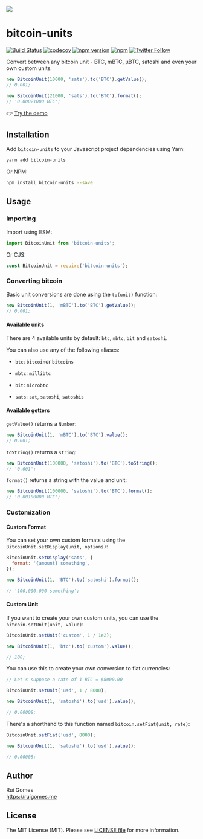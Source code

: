 ![](https://ruigomes.me/bitcoin-units.png?v=2)

# bitcoin-units

[![Build Status](https://img.shields.io/travis/ruigomeseu/bitcoin-units.svg)](https://travis-ci.org/ruigomeseu/bitcoin-units)
[![codecov](https://img.shields.io/codecov/c/github/ruigomeseu/bitcoin-units.svg)](https://codecov.io/gh/ruigomeseu/bitcoin-units)
[![npm version](https://badge.fury.io/js/bitcoin-units.svg)](https://badge.fury.io/js/bitcoin-units)
[![npm](https://img.shields.io/npm/dt/bitcoin-units.svg)](https://www.npmjs.com/package/bitcoin-units)
[![Twitter Follow](https://img.shields.io/twitter/follow/8bitgomes.svg?style=social)](https://twitter.com/8bitgomes)

Convert between any bitcoin unit - BTC, mBTC, μBTC, satoshi and even your own custom units.

```ts
new BitcoinUnit(10000, 'sats').to('BTC').getValue();
// 0.001;

new BitcoinUnit(21000, 'sats').to('BTC').format();
// '0.00021000 BTC';
```

👉 [Try the demo](https://bitcoinunits.app)

## Installation

Add `bitcoin-units` to your Javascript project dependencies using Yarn:

```bash
yarn add bitcoin-units
```

Or NPM:

```bash
npm install bitcoin-units --save
```

## Usage

### Importing

Import using ESM:

```js
import BitcoinUnit from 'bitcoin-units';
```

Or CJS:

```js
const BitcoinUnit = require('bitcoin-units');
```

### Converting bitcoin

Basic unit conversions are done using the `to(unit)` function:

```js
new BitcoinUnit(1, 'mBTC').to('BTC').getValue();
// 0.001;
```

#### Available units

There are 4 available units by default:
`btc`, `mbtc`, `bit` and `satoshi`.

You can also use any of the following aliases:

- `btc`: `bitcoin`or `bitcoins`

- `mbtc`: `millibtc`

- `bit`: `microbtc`

- `sats`: `sat`, `satoshi`, `satoshis`

#### Available getters

`getValue()` returns a `Number`:

```js
new BitcoinUnit(1, 'mBTC').to('BTC').value();
// 0.001;
```

`toString()` returns a `string`:

```js
new BitcoinUnit(100000, 'satoshi').to('BTC').toString();
// '0.001';
```

`format()` returns a string with the value and unit:

```js
new BitcoinUnit(100000, 'satoshi').to('BTC').format();
// '0.00100000 BTC';
```

### Customization

#### Custom Format

You can set your own custom formats using the `BitcoinUnit.setDisplay(unit, options)`:

```js
BitcoinUnit.setDisplay('sats', {
  format: '{amount} something',
});

new BitcoinUnit(1, 'BTC').to('satoshi').format();

// '100,000,000 something';
```

#### Custom Unit

If you want to create your own custom units, you can use the `bitcoin.setUnit(unit, value)`:

```js
BitcoinUnit.setUnit('custom', 1 / 1e2);

new BitcoinUnit(1, 'btc').to('custom').value();

// 100;
```

You can use this to create your own conversion to fiat currencies:

```js
// Let's suppose a rate of 1 BTC = $8000.00

BitcoinUnit.setUnit('usd', 1 / 8000);

new BitcoinUnit(1, 'satoshi').to('usd').value();

// 0.00008;
```

There's a shorthand to this function named `bitcoin.setFiat(unit, rate)`:

```js
BitcoinUnit.setFiat('usd', 8000);

new BitcoinUnit(1, 'satoshi').to('usd').value();

// 0.00008;
```

## Author

Rui Gomes  
https://ruigomes.me

## License

The MIT License (MIT). Please see [LICENSE file](https://github.com/ruigomeseu/bitcoin-units/blob/master/LICENSE.md) for more information.

